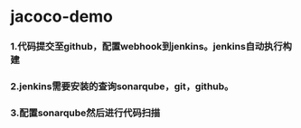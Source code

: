 # jacoco-demo
### 1.代码提交至github，配置webhook到jenkins。jenkins自动执行构建
### 2.jenkins需要安装的查询sonarqube，git，github。
### 3.配置sonarqube然后进行代码扫描
### 
